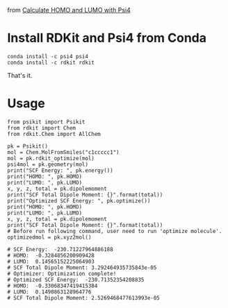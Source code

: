 from [Calculate HOMO and LUMO with Psi4](https://iwatobipen.wordpress.com/2018/08/24/calculate-homo-and-lumo-with-psi4-rdkit-psi4/)

# Install RDKit and Psi4 from Conda

    conda install -c psi4 psi4
    conda install -c rdkit rdkit

That's it.

# Usage

    from psikit import Psikit
    from rdkit import Chem
    from rdkit.Chem import AllChem
        
    pk = Psikit()
    mol = Chem.MolFromSmiles("c1ccccc1")
    mol = pk.rdkit_optimize(mol)
    psi4mol = pk.geometry(mol)
    print("SCF Energy: ", pk.energy())
    print("HOMO: ", pk.HOMO)
    print("LUMO: ", pk.LUMO)
    x, y, z, total = pk.dipolemoment
    print("SCF Total Dipole Moment: {}".format(total))
    print("Optimized SCF Energy: ", pk.optimize())
    print("HOMO: ", pk.HOMO)
    print("LUMO: ", pk.LUMO)
    x, y, z, total = pk.dipolemoment
    print("SCF Total Dipole Moment: {}".format(total))
    # Before run following command, user need to run 'optimize molecule'.
    optimizedmol = pk.xyz2mol()

    # SCF Energy:  -230.71227964886188
    # HOMO:  -0.3284856200909428
    # LUMO:  0.14565152225064903
    # SCF Total Dipole Moment: 3.292464935735843e-05
    # Optimizer: Optimization complete!
    # Optimized SCF Energy:  -230.71352354208835
    # HOMO:  -0.33068347419415384
    # LUMO:  0.1490863128964776
    # SCF Total Dipole Moment: 2.5269468477613993e-05
